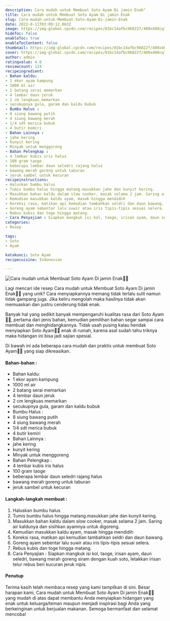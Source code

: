 ```yaml
---
description: Cara mudah untuk Membuat Soto Ayam Di jamin Enak"
title: Cara mudah untuk Membuat Soto Ayam Di jamin Enak
slug: Cara-mudah-untuk-Membuat-Soto-Ayam-Di-jamin-Enak
date: 2022-8-11T03:09:12.063Z
image: https://img-global.cpcdn.com/recipes/01bc14afbc96822f/400x400cq70/photo.jpg
hideToc: false
enableToc: true
enableTocContent: false
thumbnail: https://img-global.cpcdn.com/recipes/01bc14afbc96822f/400x400cq70/photo.jpg
cover: https://img-global.cpcdn.com/recipes/01bc14afbc96822f/400x400cq70/photo.jpg
author: admin
ratingvalue: 4.8
reviewcount: 124
recipeingredient:
- Bahan kaldu:
- 1 ekor ayam kampung
- 1000 ml air
- 2 batang serai memarkan
- 4 lembar daun jeruk
- 2 cm lengkuas memarkan
- secukupnya gula, garam dan kaldu bubuk
- Bumbu Halus :
- 8 siung bawang putih
- 4 siung bawang merah
- 1/4 sdt merica bubuk
- 4 butir kemiri
- Bahan Lainnya :
- jahe kering
- kunyit kering
- Minyak untuk menggoreng
- Bahan Pelengkap :
- 4 lembar kubis iris halus
- 100 gram taoge
- beberapa lembar daun seledri rajang halus
- bawang merah goreng untuk taburan
- jeruk sambel untuk kecuran
recipeinstructions:
- Haluskan bumbu halus
- Tumis bumbu halus hingga matang.masukkan jahe dan kunyit kering.
- Masukkan bahan kaldu dalam slow cooker, masak selama 2 jam. Saring air kaldunya dan sisihkan ayamnya untuk digoreng.
- Kemudian masukkan kaldu ayam, masak hingga mendidih
- Koreksi rasa, matikan api kemudian tambahkan seldri dan daun bawang.
- Goreng ayam sebentar lalu suwir atau iris tipis-tipis sesuai selera.
- Rebus kubis dan toge hingga matang.
- Cara Penyajian : Siapkan mangkuk isi kol, taoge, irisan ayam, daun seledri, bawang merah goreng siram dengan kuah soto, letakkan irisan telur rebus beri kucuran jeruk nipis.
categories:
- Resep

tags:
- Soto
- Ayam

katakunci: Soto Ayam
recipecuisine: Indonesian

---
```


![Cara mudah untuk Membuat Soto Ayam Di jamin Enak👩‍🍳](https://img-global.cpcdn.com/recipes/01bc14afbc96822f/400x400cq70/photo.jpg)

Lagi mencari ide resep Cara mudah untuk Membuat Soto Ayam Di jamin Enak👩‍🍳 yang unik? Cara menyiapkannya memang tidak terlalu sulit namun tidak gampang juga. Jika keliru mengolah maka hasilnya tidak akan memuaskan dan justru cenderung tidak enak.

Banyak hal yang sedikit banyak mempengaruhi kualitas rasa dari Soto Ayam👩‍🍳, pertama dari jenis bahan, kemudian pemilihan bahan segar sampai cara membuat dan menghidangkannya. Tidak usah pusing kalau hendak menyiapkan Soto Ayam👩‍🍳 enak di rumah, karena asal sudah tahu triknya maka hidangan ini bisa jadi sajian spesial.

Di bawah ini ada beberapa cara mudah dan praktis untuk membuat Soto Ayam👩‍🍳 yang siap dikreasikan.

<!--inarticleads1-->

#### Bahan-bahan :

- Bahan kaldu:
- 1 ekor ayam kampung
- 1000 ml air
- 2 batang serai memarkan
- 4 lembar daun jeruk
- 2 cm lengkuas memarkan
- secukupnya gula, garam dan kaldu bubuk
- Bumbu Halus :
- 8 siung bawang putih
- 4 siung bawang merah
- 1/4 sdt merica bubuk
- 4 butir kemiri
- Bahan Lainnya :
- jahe kering
- kunyit kering
- Minyak untuk menggoreng
- Bahan Pelengkap :
- 4 lembar kubis iris halus
- 100 gram taoge
- beberapa lembar daun seledri rajang halus
- bawang merah goreng untuk taburan
- jeruk sambel untuk kecuran

<!--inarticleads2-->

#### Langkah-langkah membuat :

1. Haluskan bumbu halus
1. Tumis bumbu halus hingga matang.masukkan jahe dan kunyit kering.
1. Masukkan bahan kaldu dalam slow cooker, masak selama 2 jam. Saring air kaldunya dan sisihkan ayamnya untuk digoreng.
1. Kemudian masukkan kaldu ayam, masak hingga mendidih
1. Koreksi rasa, matikan api kemudian tambahkan seldri dan daun bawang.
1. Goreng ayam sebentar lalu suwir atau iris tipis-tipis sesuai selera.
1. Rebus kubis dan toge hingga matang.
1. Cara Penyajian : Siapkan mangkuk isi kol, taoge, irisan ayam, daun seledri, bawang merah goreng siram dengan kuah soto, letakkan irisan telur rebus beri kucuran jeruk nipis.

#### Penutup

Terima kasih telah membaca resep yang kami tampilkan di sini. Besar harapan kami, Cara mudah untuk Membuat Soto Ayam Di jamin Enak👩‍🍳 yang mudah di atas dapat membantu Anda menyiapkan hidangan yang enak untuk keluarga/teman maupun menjadi inspirasi bagi Anda yang berkeinginan untuk berjualan makanan. Semoga bermanfaat dan selamat mencoba!